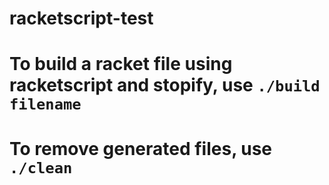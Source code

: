 # racketscript-test
# To build a racket file using racketscript and stopify, use `./build filename`
# To remove generated files, use `./clean`
